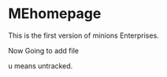 # MEhomepage
This is the first version of minions Enterprises.

Now Going to add file


u means untracked.
